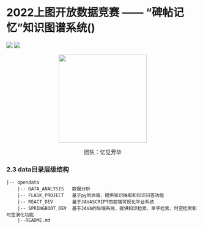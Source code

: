 # 2022上图开放数据竞赛 —— “碑帖记忆”知识图谱系统()

![](https://img.shields.io/badge/language-python3.7-blue.svg)
![](https://img.shields.io/badge/license-Apache_2.0-green.svg)

<div align=center><img width="230" height="230" src="https://image.gzknowledge.cn/logo_cn.png"/></div>

<p align="center">团队：忆见芳华</p>

### 2.3 data目录层级结构

```shell
|-- opendata
    |-- DATA_ANALYSIS   数据分析
    |-- FLASK_PROJECT   基于py的后端，提供知识抽取和知识问答功能
    |-- REACT_DEV       基于JAVASCRIPT的前端可视化平台系统
    |-- SPRINGBOOT_DEV  基于JAVA的后端系统，提供知识检索、单字检索、时空检索和时空演化功能
    |--README.md
```
